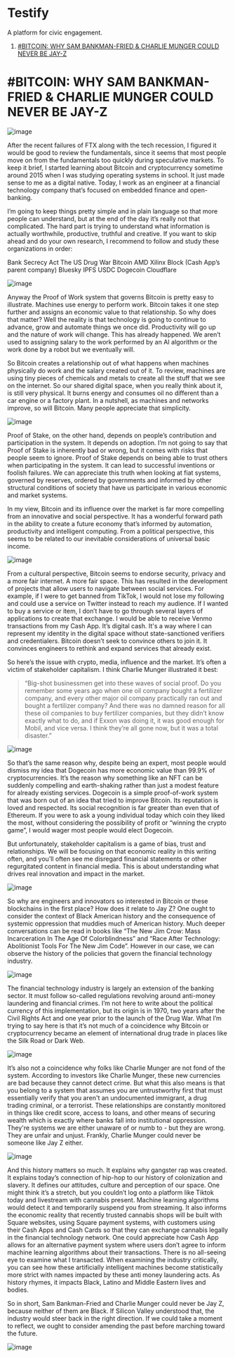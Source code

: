 # Testify
A platform for civic engagement.

1. <a href="#bitcoin-why-sam-bankman-fried--charlie-munger-could-never-be-jay-z"> #BITCOIN: WHY SAM BANKMAN-FRIED & CHARLIE MUNGER COULD NEVER BE JAY-Z </a>

# #BITCOIN: WHY SAM BANKMAN-FRIED & CHARLIE MUNGER COULD NEVER BE JAY-Z
![image](https://user-images.githubusercontent.com/37036296/119944791-8e8c2880-bf49-11eb-86c5-d7639efc82a0.png)

After the recent failures of FTX along with the tech recession, I figured it would be good to review the fundamentals, since it seems that most people move on from the fundamentals too quickly during speculative markets. To keep it brief, I started learning about Bitcoin and cryptocurrency sometime around 2015 when I was studying operating systems in school. It just made sense to me as a digital native. Today, I work as an engineer at a financial technology company that’s focused on embedded finance and open-banking.

I’m going to keep things pretty simple and in plain language so that more people can understand, but at the end of the day it’s really not that complicated. The hard part is trying to understand what information is actually worthwhile, productive, truthful and creative. If you want to skip ahead and do your own research, I recommend to follow and study these organizations in order:

Bank Secrecy Act
The US Drug War
Bitcoin
AMD Xilinx
Block (Cash App’s parent company)
Bluesky
IPFS
USDC
Dogecoin
Cloudflare

![image](https://user-images.githubusercontent.com/65219666/203954835-cb597612-ba7e-495a-b71d-b4d4e04405c7.png)

Anyway the Proof of Work system that governs Bitcoin is pretty easy to illustrate. Machines use energy to perform work. Bitcoin takes it one step further and assigns an economic value to that relationship. So why does that matter? Well the reality is that technology is going to continue to advance, grow and automate things we once did. Productivity will go up and the nature of work will change. This has already happened. We aren’t used to assigning salary to the work performed by an AI algorithm or the work done by a robot but we eventually will.

So Bitcoin creates a relationship out of what happens when machines physically do work and the salary created out of it. To review, machines are using tiny pieces of chemicals and metals to create all the stuff that we see on the internet. So our shared digital space, when you really think about it, is still very physical. It burns energy and consumes oil no different than a car engine or a factory plant. In a nutshell, as machines and networks improve, so will Bitcoin. Many people appreciate that simplicity.

![image](https://user-images.githubusercontent.com/65219666/203956625-6b0805c7-7502-424b-a183-65c366f8bb5d.png)

Proof of Stake, on the other hand, depends on people’s contribution and participation in the system. It depends on adoption. I’m not going to say that Proof of Stake is inherently bad or wrong, but it comes with risks that people seem to ignore. Proof of Stake depends on being able to trust others when participating in the system. It can lead to successful inventions or foolish failures. We can appreciate this truth when looking at fiat systems, governed by reserves, ordered by governments and informed by other structural conditions of society that have us participate in various economic and market systems.

In my view, Bitcoin and its influence over the market is far more compelling from an innovative and social perspective. It has a wonderful forward path in the ability to create a future economy that’s informed by automation, productivity and intelligent computing. From a political perspective, this seems to be related to our inevitable considerations of universal basic income. 

![image](https://user-images.githubusercontent.com/37036296/119940047-87fab280-bf43-11eb-816e-629fb4881dff.png)

From a cultural perspective, Bitcoin seems to endorse security, privacy and a more fair internet. A more fair space. This has resulted in the development of projects that allow users to navigate between social services. For example, if I were to get banned from TikTok, I would not lose my following and could use a service on Twitter instead to reach my audience. If I wanted to buy a service or item, I don’t have to go through several layers of applications to create that exchange. I would be able to receive Venmo transactions from my Cash App. It’s digital cash. It's a way where I can represent my identity in the digital space without state-sanctioned verifiers and credentialers. Bitcoin doesn’t seek to convince others to join it. It convinces engineers to rethink and expand services that already exist.

So here’s the issue with crypto, media, influence and the market. It’s often a victim of stakeholder capitalism. I think Charlie Munger illustrated it best: 

> “Big-shot businessmen get into these waves of social proof.  Do you remember some years ago when one oil company bought a fertilizer company, and every other major oil company practically ran out and bought a fertilizer company?  And there was no damned reason for all these oil companies to buy fertilizer companies, but they didn’t know exactly what to do, and if Exxon was doing it, it was good enough for Mobil, and vice versa.  I think they’re all gone now, but it was a total disaster.”


![image](https://user-images.githubusercontent.com/65219666/203962473-d74f3bfa-076a-40ed-b731-2296cc7baba7.png)

So that’s the same reason why, despite being an expert, most people would dismiss my idea that Dogecoin has more economic value than 99.9% of cryptocurrencies. It’s the reason why something like an NFT can be suddenly compelling and earth-shaking rather than just a modest feature for already existing services. Dogecoin is a simple proof-of-work system that was born out of an idea that tried to improve Bitcoin. Its reputation is loved and respected. Its social recognition is far greater than even that of Ethereum. If you were to ask a young individual today which coin they liked the most, without considering the possibility of profit or “winning the crypto game”, I would wager most people would elect Dogecoin.

But unfortunately, stakeholder capitalism is a game of bias, trust and relationships. We will be focusing on that economic reality in this writing often, and you’ll often see me disregard financial statements or other regurgitated content in financial media. This is about understanding what drives real innovation and impact in the market.

![image](https://user-images.githubusercontent.com/37036296/119937615-f0479500-bf3f-11eb-9dbe-1db0c2411352.png)

So why are engineers and innovators so interested in Bitcoin or these blockchains in the first place? How does it relate to Jay Z? One ought to consider the context of Black American history and the consequence of systemic oppression that muddies much of American history. Much deeper conversations can be read in books like “The New Jim Crow: Mass Incarceration In The Age Of Colorblindness” and “Race After Technology: Abolitionist Tools For The New Jim Code”. However in our case, we can observe the history of the policies that govern the financial technology industry.

![image](https://user-images.githubusercontent.com/37036296/119937976-8085da00-bf40-11eb-8de2-96e5285ac554.png)

The financial technology industry is largely an extension of the banking sector. It must follow so-called regulations revolving around anti-money laundering and financial crimes. I’m not here to write about the political currency of this implementation, but its origin is in 1970, two years after the Civil Rights Act and one year prior to the launch of the Drug War. What I’m trying to say here is that it’s not much of a coincidence why Bitcoin or cryptocurrency became an element of international drug trade in places like the Silk Road or Dark Web.

![image](https://user-images.githubusercontent.com/37036296/119938884-e888f000-bf41-11eb-9fb3-b19c005cfa3c.png)

It’s also not a coincidence why folks like Charlie Munger are not fond of the system. According to investors like Charlie Munger, these new currencies are bad because they cannot detect crime. But what this also means is that you belong to a system that assumes you are untrustworthy first that must essentially verify that you aren't an undocumented immigrant, a drug trading criminal, or a terrorist. These relationships are constantly monitored in things like credit score, access to loans, and other means of securing wealth which is exactly where banks fall into institutional oppression. They're systems we are either unaware of or numb to - but they are wrong. They are unfair and unjust. Frankly, Charlie Munger could never be someone like Jay Z either.

![image](https://user-images.githubusercontent.com/37036296/119940104-96e16500-bf43-11eb-8f5c-fa5c4ca4f437.png)


And this history matters so much. It explains why gangster rap was created. It explains today’s connection of hip-hop to our history of colonization and slavery. It defines our attitudes, culture and perception of our space. One might think it’s a stretch, but you couldn’t log onto a platform like Tiktok today and livestream with cannabis present. Machine learning algorithms would detect it and temporarily suspend you from streaming. It also informs the economic reality that recently trusted cannabis shops will be built with Square websites, using Square payment systems, with customers using their Cash Apps and Cash Cards so that they can exchange cannabis legally in the financial technology network. One could appreciate how Cash App allows for an alternative payment system where users don’t agree to inform machine learning algorithms about their transactions. There is no all-seeing eye to examine what I transacted. When examining the industry critically, you can see how these artificially intelligent machines become statistically more strict with names impacted by these anti money laundering acts. As history rhymes, it impacts Black, Latino and Middle Eastern lives and bodies.

So in short, Sam Bankman-Fried and Charlie Munger could never be Jay Z, because neither of them are Black. If Silicon Valley understood that, the industry would steer back in the right direction. If we could take a moment to reflect, we ought to consider amending the past before marching toward the future.

![image](https://user-images.githubusercontent.com/37036296/119934357-8082db80-bf3a-11eb-9417-25261c473c2a.png)
